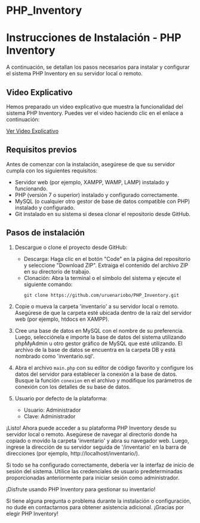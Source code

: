 # PHP_Inventory

# Instrucciones de Instalación - PHP Inventory

A continuación, se detallan los pasos necesarios para instalar y configurar el sistema PHP Inventory en su servidor local o remoto.

## Video Explicativo

Hemos preparado un video explicativo que muestra la funcionalidad del sistema PHP Inventory. Puedes ver el video haciendo clic en el enlace a continuación:

[Ver Video Explicativo](https://youtu.be/7fSChXqiCNs)


## Requisitos previos

Antes de comenzar con la instalación, asegúrese de que su servidor cumpla con los siguientes requisitos:

- Servidor web (por ejemplo, XAMPP, WAMP, LAMP) instalado y funcionando.
- PHP (versión 7 o superior) instalado y configurado correctamente.
- MySQL (o cualquier otro gestor de base de datos compatible con PHP) instalado y configurado.
- Git instalado en su sistema si desea clonar el repositorio desde GitHub.

## Pasos de instalación

1. Descargue o clone el proyecto desde GitHub:
   - Descarga: Haga clic en el botón "Code" en la página del repositorio y seleccione "Download ZIP". Extraiga el contenido del archivo ZIP en su directorio de trabajo.
   - Clonación: Abra la terminal o el símbolo del sistema y ejecute el siguiente comando:
     ```
     git clone https://github.com/uruenariobo/PHP_Inventory.git
     ```

2. Copie o mueva la carpeta 'inventario' a su servidor local o remoto. Asegúrese de que la carpeta esté ubicada dentro de la raíz del servidor web (por ejemplo, htdocs en XAMPP).

3. Cree una base de datos en MySQL con el nombre de su preferencia. Luego, selecciónela e importe la base de datos del sistema utilizando phpMyAdmin u otro gestor gráfico de MySQL que esté utilizando. El archivo de la base de datos se encuentra en la carpeta DB y está nombrado como 'inventario.sql'.

4. Abra el archivo `main.php` con su editor de código favorito y configure los datos del servidor para establecer la conexión a la base de datos. Busque la función `conexion` en el archivo y modifique los parámetros de conexión con los detalles de su base de datos.

5. Usuario por defecto de la plataforma:
   - Usuario: Administrador
   - Clave: Administrador

¡Listo! Ahora puede acceder a su plataforma PHP Inventory desde su servidor local o remoto. Asegúrese de navegar al directorio donde ha copiado o movido la carpeta 'inventario' y abra su navegador web. Luego, ingrese la dirección de su servidor seguida de '/inventario' en la barra de direcciones (por ejemplo, http://localhost/inventario/).

Si todo se ha configurado correctamente, debería ver la interfaz de inicio de sesión del sistema. Utilice las credenciales de usuario predeterminadas proporcionadas anteriormente para iniciar sesión como administrador.

¡Disfrute usando PHP Inventory para gestionar su inventario!

Si tiene alguna pregunta o problema durante la instalación o configuración, no dude en contactarnos para obtener asistencia adicional. ¡Gracias por elegir PHP Inventory!
